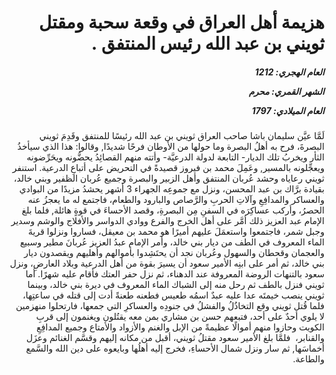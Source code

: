 <h1 dir="rtl">هزيمة أهل العراق في وقعة سحبة ومقتل ثويني بن عبد الله رئيس المنتفق .</h1>

<h5 dir="rtl">العام الهجري:  1212

الشهر القمري: محرم

العام الميلادي: 1797</h5>

<p dir="rtl">لَمَّا عيَّن سليمان باشا صاحب العراق ثويني بن عبد الله رئيسًا للمنتفق وقَدِمَ ثويني البصرةَ، فرح به أهلُ البصرة وما حولها من الأوطان فرحًا شديدًا, وقالوا: هذا الذي سيأخذُ الثأر ويخربُ تلك الديار- التابعة لدولة الدرعيَّة- وأتته منهم القصائِدُ يحضُّونه ويحَرِّضونه ويعجِّلونه بالمسير, وعَمِلَ محمد بن فيروز قصيدةً في التحريض على أتباعِ الدرعية. استنفر ثويني رعاياه وحشد عُربان المنتفق وأهل الزبير والبصرة وجميع عُربان الظفير وبني خالد، بقيادة برَّاك بن عبد المحسن، ونزل مع جموعِه الجهراء 3 أشهر يحشدُ مزيدًا من البوادي والعساكر والمدافِعِ وآلاتِ الحربِ والرَّصاص والبارود والطعام، فاجتمع له ما يعجزُ عنه الحصرُ، وأركب عساكِرَه في السفنِ مِن البصرةِ، وقصد الأحساءَ في قوةٍ هائلة, فلما بلغ الإمام عبد العزيز ذلك أمَّر على أهل الخرج والفرع ووادي الدواسر والأفلاج والوشم وسدير وجبل شمر، فاجتمعوا واستعمَلَ عليهم أميرًا هو محمد بن معيقل، فساروا ونزلوا قريةَ الماء المعروف في الطف من ديار بني خالد، وأمر الإمام عبدُ العزيز عُربانَ مطير وسبيع والعجمان وقحطان والسهول وعُربان نجد أن يحتَشِدوا بأموالهم وأهليهم ويقصدون ديار بني خالد، ثم أمر على ابنِه الأمير سعود أن يسيرَ بقوة من أهل الدرعية وبلاد العارضِ، ونزل سعود بالتنهات الروضة المعروفة عند الدهناء، ثم نزل حفر العتك فأقام عليه شهرًا. أما ثويني فنزل بالطف ثم رحل منه إلى الشباك الماء المعروف في ديرة بني خالد، وبينما ثويني ينصب خيمتَه عدا عليه عبدٌ اسمُه طعيس فطعنه طعنةً أدت إلى قتله في ساعتِها، فلما قُتل ثويني وقع التخاذُلُ والفشلُ في جنودِه والعساكرِ التي جمعها، فارتحلوا منهزمين لا يلوي أحدٌ على أحد، فتبعهم حسن بن مشاري بمن معه يقتُلون ويغنمون إلى قربِ الكويت وحازوا منهم أموالًا عظيمةً من الإبل والغنم والأزواد والأمتاع وجميع المدافِعِ والقنابر،  فلمَّا بلغ الأمير سعود مقتلُ ثويني، أقبل من مكانه إليهم وقسَّم الغنائم وعزَل أخماسَها, ثم سار ونزل شمال الأحساءِ، فخرج إليه أهلُها وبايعوه على دين الله والسَّمع والطاعة.</p></br>
